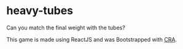 # heavy-tubes

Can you match the final weight with the tubes?

This game is made using ReactJS and was Bootstrapped with [CRA](http://create-react-app.dev/).
